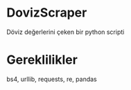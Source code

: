 # DovizScraper
Döviz değerlerini çeken bir python scripti
# Gereklilikler
bs4, urllib, requests, re, pandas
